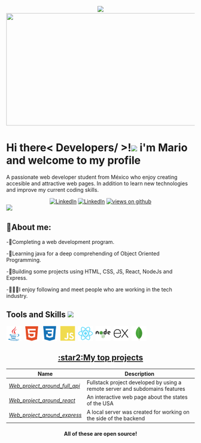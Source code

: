 <p align="center">
   <img src="https://user-images.githubusercontent.com/73097560/115834477-dbab4500-a447-11eb-908a-139a6edaec5c.gif">
  
<img src="https://github.com/user-attachments/assets/d82c5d3e-7b06-44d4-8873-af93a3c8037a" width="1000" height="300">
</p>

<h1> Hi there< Developers/ >!<img src = "https://raw.githubusercontent.com/MartinHeinz/MartinHeinz/master/wave.gif" width = 30px> i'm Mario and welcome to my profile  </h1>
<p align='center'>
</p>

A passionate web developer student from México who enjoy creating accesible and attractive web pages. In addition to learn new technologies and improve my current coding skills. 
<div align=center>
  <a href="https://www.linkedin.com/in/mario-melo-n%C3%BA%C3%B1ez/"><img src="https://img.shields.io/static/v1?style=for-the badge&message=LinkedIn&color=0A66C2&logo=LinkedIn&logoColor=FFFFFF&label=" alt="LinkedIn" height=30 /></a>  
   <a href="https://www.instagram.com/mariomelonz"><img src="https://img.shields.io/badge/-mariomelonz-c13584?style=flat&labelColor=c13584&logo=instagram&logoColor=white" alt="LinkedIn" height=30 /></a> 
<a href="https://github.com/Melomario57" target="_blank">
    <img src="https://komarev.com/ghpvc/?username=Melomario57&label=Views&color=brightgreen&style=flat-square" height=30 alt="views on github" />
  </a>
</div>
<img src="https://user-images.githubusercontent.com/73097560/115834477-dbab4500-a447-11eb-908a-139a6edaec5c.gif">

## 🤔About me:

-🌱Completing a web development program.

-🌱Learning java for a deep comprehending of Object Oriented Programming.
  
-🌱Building some projects using HTML, CSS, JS, React, NodeJs and Express.

-💁🏻‍♂️I enjoy following and meet people who are working in the tech industry.

<h2> Tools and Skills <img src = "https://media2.giphy.com/media/QssGEmpkyEOhBCb7e1/giphy.gif?cid=ecf05e47a0n3gi1bfqntqmob8g9aid1oyj2wr3ds3mg700bl&rid=giphy.gif" width = 32px> </h2>

<img src="https://github.com/devicons/devicon/blob/master/icons/java/java-original.svg" title="JAVA" alt="JAVA" width="40" height="40"/>&nbsp;
<img src="https://github.com/devicons/devicon/blob/master/icons/html5/html5-plain.svg" title="HTML5" alt="HTML" width="40" height="40"/>&nbsp;
<img src="https://github.com/devicons/devicon/blob/master/icons/css3/css3-plain.svg" title="CSS3" alt="CSS3" width="40" height="40"/>&nbsp;
<img src="https://github.com/devicons/devicon/blob/master/icons/javascript/javascript-plain.svg" title="JAVASCRIPT" alt="JAVASCRIPT" width="40" height="40"/>&nbsp;
<img src="https://github.com/devicons/devicon/blob/master/icons/react/react-original.svg" title="React" alt="React" width="40" height="40"/>&nbsp;
<img src="https://github.com/devicons/devicon/blob/master/icons/nodejs/nodejs-original-wordmark.svg" title="Node" alt="Node" width="40" height="40"/>&nbsp;
<img src="https://github.com/devicons/devicon/blob/master/icons/express/express-original.svg" title="Express" alt="Express" width="40" height="40"/>&nbsp;
<img src="https://github.com/devicons/devicon/blob/master/icons/mongodb/mongodb-original.svg" title="MongoDB" alt="MongoDB" width="40" height="40"/>&nbsp;

<div align=center>
<h2 align="center"><u>:star2:My top projects</u></h2>

| Name                  | Description                                                |
| ---------------------------------|--------------------------------------------------------------- |
| _[Web_project_around_full_api ](https://github.com/Melomario57/web_project_api_full)_                     | Fullstack project developed by using a remote server and subdomains  features   |
| _[Web_project_around_react](https://github.com/Melomario57/web_project_around_react)_            | An interactive web page about the states of the USA |
| _[Web_project_around_express](https://github.com/Melomario57/web_project_around_express)_                | A local server was created for working on the side of the backend            |


<h4 align="center">All of these are open source!</h4>
</div>






<!--
**Melomario57/Melomario57** is a ✨ _special_ ✨ repository because its `README.md` (this file) appears on your GitHub profile.

Here are some ideas to get you started:

- 🔭 I’m currently working on ...
- 🌱 I’m currently learning ...
- 👯 I’m looking to collaborate on ...
- 🤔 I’m looking for help with ...
- 💬 Ask me about ...
- 📫 How to reach me: ...
- 😄 Pronouns: ...
- ⚡ Fun fact: ...
-->
